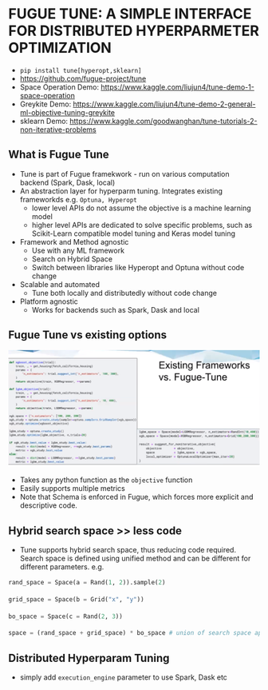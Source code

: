 # FUGUE TUNE: A SIMPLE INTERFACE FOR DISTRIBUTED HYPERPARMETER OPTIMIZATION

* `pip install tune[hyperopt,sklearn]`
* https://github.com/fugue-project/tune
* Space Operation Demo:
https://www.kaggle.com/liujun4/tune-demo-1-space-operation
* Greykite Demo:
https://www.kaggle.com/liujun4/tune-demo-2-general-ml-objective-tuning-greykite
* sklearn Demo: https://www.kaggle.com/goodwanghan/tune-tutorials-2-non-iterative-problems

## What is Fugue Tune
* Tune is part of Fugue framekwork - run on various computation backend (Spark, Dask, local)
* An abstraction layer for hyperparm tuning. Integrates existing frameworkds e.g. `Optuna, Hyperopt`
    * lower level APIs do not assume the objective is a machine learning model
    * higher level APIs are dedicated to solve specific problems, such as Scikit-Learn compatible model tuning and Keras model tuning
* Framework and Method agnostic
    * Use with any ML framework
    * Search on Hybrid Space
    * Switch between libraries like Hyperopt and Optuna without code change
* Scalable and automated
    * Tune both locally and distributedly without code change
* Platform agnostic
    * Works for backends such as Spark, Dask and local


## Fugue Tune vs existing options
![](2021-11-03-16-01-35.png)
* Takes any python function as the `objective` function
* Easily supports multiple metrics
* Note that Schema is enforced in Fugue, which forces more explicit and descriptive code.

## Hybrid search space >> less code
* Tune supports hybrid search space, thus reducing code required. Search space is defined using unified method and can be different for different parameters. e.g. 
```python
rand_space = Space(a = Rand(1, 2)).sample(2)

grid_space = Space(b = Grid("x", "y"))

bo_space = Space(c = Rand(2, 3))

space = (rand_space + grid_space) * bo_space # union of search space applies Bayesian optimization as a second tuning layer on top of Random and Grid Search. Effectively takes cross-product of param options
```

## Distributed Hyperparam Tuning
* simply add `execution_engine` parameter to use Spark, Dask etc